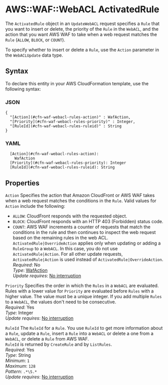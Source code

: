# AWS::WAF::WebACL ActivatedRule<a name="aws-properties-waf-webacl-rules"></a>

The `ActivatedRule` object in an `UpdateWebACL` request specifies a `Rule` that you want to insert or delete, the priority of the `Rule` in the `WebACL`, and the action that you want AWS WAF to take when a web request matches the `Rule` \(`ALLOW`, `BLOCK`, or `COUNT`\)\.

To specify whether to insert or delete a `Rule`, use the `Action` parameter in the `WebACLUpdate` data type\.

## Syntax<a name="aws-properties-waf-webacl-rules-syntax"></a>

To declare this entity in your AWS CloudFormation template, use the following syntax:

### JSON<a name="aws-properties-waf-webacl-rules-syntax.json"></a>

```
{
  "[Action](#cfn-waf-webacl-rules-action)" : WafAction,
  "[Priority](#cfn-waf-webacl-rules-priority)" : Integer,
  "[RuleId](#cfn-waf-webacl-rules-ruleid)" : String
}
```

### YAML<a name="aws-properties-waf-webacl-rules-syntax.yaml"></a>

```
  [Action](#cfn-waf-webacl-rules-action):
    WafAction
  [Priority](#cfn-waf-webacl-rules-priority): Integer
  [RuleId](#cfn-waf-webacl-rules-ruleid): String
```

## Properties<a name="aws-properties-waf-webacl-rules-properties"></a>

`Action` <a name="cfn-waf-webacl-rules-action"></a>
Specifies the action that Amazon CloudFront or AWS WAF takes when a web request matches the conditions in the `Rule`\. Valid values for `Action` include the following:

- `ALLOW`: CloudFront responds with the requested object\.
- `BLOCK`: CloudFront responds with an HTTP 403 \(Forbidden\) status code\.
- `COUNT`: AWS WAF increments a counter of requests that match the conditions in the rule and then continues to inspect the web request based on the remaining rules in the web ACL\.
  `ActivatedRule|OverrideAction` applies only when updating or adding a `RuleGroup` to a `WebACL`\. In this case, you do not use `ActivatedRule|Action`\. For all other update requests, `ActivatedRule|Action` is used instead of `ActivatedRule|OverrideAction`\.  
  _Required_: No  
  _Type_: [WafAction](aws-properties-waf-webacl-action.md)  
  _Update requires_: [No interruption](https://docs.aws.amazon.com/AWSCloudFormation/latest/UserGuide/using-cfn-updating-stacks-update-behaviors.html#update-no-interrupt)

`Priority` <a name="cfn-waf-webacl-rules-priority"></a>
Specifies the order in which the `Rules` in a `WebACL` are evaluated\. Rules with a lower value for `Priority` are evaluated before `Rules` with a higher value\. The value must be a unique integer\. If you add multiple `Rules` to a `WebACL`, the values don't need to be consecutive\.  
_Required_: Yes  
_Type_: Integer  
_Update requires_: [No interruption](https://docs.aws.amazon.com/AWSCloudFormation/latest/UserGuide/using-cfn-updating-stacks-update-behaviors.html#update-no-interrupt)

`RuleId` <a name="cfn-waf-webacl-rules-ruleid"></a>
The `RuleId` for a `Rule`\. You use `RuleId` to get more information about a `Rule`, update a `Rule`, insert a `Rule` into a `WebACL` or delete a one from a `WebACL`, or delete a `Rule` from AWS WAF\.  
 `RuleId` is returned by `CreateRule` and by `ListRules`\.  
_Required_: Yes  
_Type_: String  
_Minimum_: `1`  
_Maximum_: `128`  
_Pattern_: `.*\S.*`  
_Update requires_: [No interruption](https://docs.aws.amazon.com/AWSCloudFormation/latest/UserGuide/using-cfn-updating-stacks-update-behaviors.html#update-no-interrupt)

